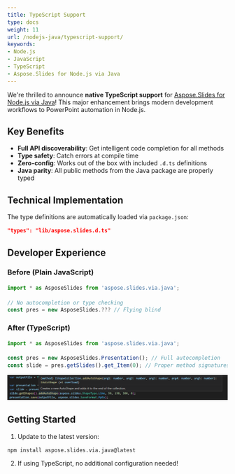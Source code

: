 ```yaml
---
title: TypeScript Support
type: docs
weight: 11
url: /nodejs-java/typescript-support/
keywords:
- Node.js
- JavaScript
- TypeScript
- Aspose.Slides for Node.js via Java
---
```



We're thrilled to announce **native TypeScript support** for [Aspose.Slides for Node.js via Java](https://www.npmjs.com/package/aspose.slides.via.java)! This major enhancement brings modern development workflows to PowerPoint automation in Node.js.

## Key Benefits

- **Full API discoverability**: Get intelligent code completion for all methods
- **Type safety**: Catch errors at compile time
- **Zero-config**: Works out of the box with included `.d.ts` definitions
- **Java parity**: All public methods from the Java package are properly typed

## Technical Implementation

The type definitions are automatically loaded via `package.json`:

```json
"types": "lib/aspose.slides.d.ts"
```

## Developer Experience

### Before (Plain JavaScript)
```javascript
import * as AsposeSlides from 'aspose.slides.via.java';

// No autocompletion or type checking
const pres = new AsposeSlides.??? // Flying blind
```

### After (TypeScript)
```typescript
import * as AsposeSlides from 'aspose.slides.via.java';

const pres = new AsposeSlides.Presentation(); // Full autocompletion
const slide = pres.getSlides().get_Item(0); // Proper method signatures
```

![TypeScript Autocompletion Demo](typedemo.png)  


## Getting Started

1. Update to the latest version:
```bash
npm install aspose.slides.via.java@latest
```

2. If using TypeScript, no additional configuration needed!
